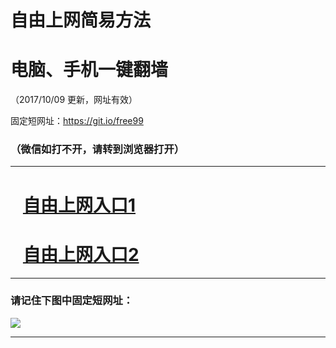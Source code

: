 ﻿# 自由上网简易方法

# 电脑、手机一键翻墙

（2017/10/09 更新，网址有效）

固定短网址：https://git.io/free99

### （微信如打不开，请转到浏览器打开）


***





# &nbsp;&nbsp; <a href="http://ft546718711.fwq-tz-1001.info/fwqtz01.html?t=10090017898 " target="_blank">自由上网入口1</a>
# &nbsp;&nbsp; <a href="http://ft1455121075.fwq-tz-1002.info/fwqtz02.html?t=100900128423 " target="_blank">自由上网入口2</a>
***

### 请记住下图中固定短网址：

<img src="https://s3-us-west-2.amazonaws.com/fwq-1001/yjfq-20170905okok.png" /> 


***


